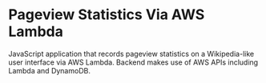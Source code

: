 # Pageview Statistics Via AWS Lambda

JavaScript application that records pageview statistics on a Wikipedia-like user interface via AWS Lambda. Backend makes use of AWS APIs including Lambda and DynamoDB.

